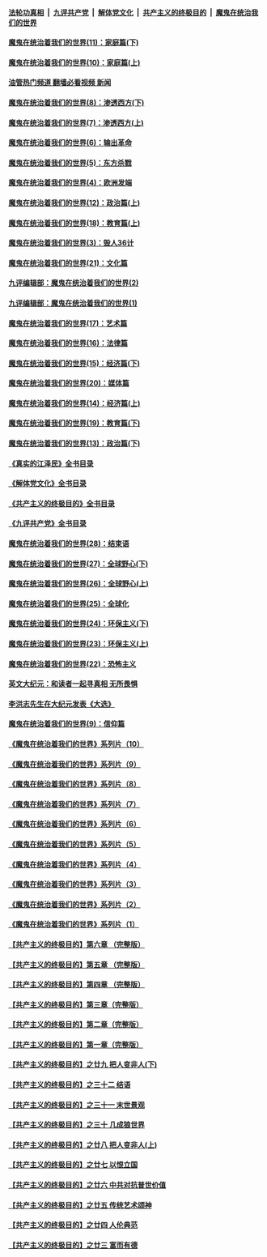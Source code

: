 ####  [法轮功真相](../../../../basic/blob/master/README.md?t=11290831) &nbsp;|&nbsp; [九评共产党](../../../../9ping.md/blob/master/README.md?t=11290831) &nbsp;|&nbsp; [解体党文化](../../../../jtdwh.md/blob/master/README.md?t=11290831)  &nbsp;|&nbsp; [共产主义的终极目的](../../../../gczydzjmd.md/blob/master/README.md?t=11290831) &nbsp;|&nbsp; [魔鬼在统治我们的世界](../../../../mgztzwmdsj.md/blob/master/README.md?t=11290831) 

#### [魔鬼在统治着我们的世界(11)：家庭篇(下)](../pages/nsc422/n10440961.md?t=11290831) 

#### [魔鬼在统治着我们的世界(10)：家庭篇(上)](../pages/nsc422/n10435448.md?t=11290831) 

#### [油管热门频道 翻墙必看视频 新闻](http://129.146.143.75:81/youtube.html?11290831)

#### [魔鬼在统治着我们的世界(8)：渗透西方(下)](../pages/nsc422/n10429603.md?t=11290831) 

#### [魔鬼在统治着我们的世界(7)：渗透西方(上)](../pages/nsc422/n10426013.md?t=11290831) 

#### [魔鬼在统治着我们的世界(6)：输出革命](../pages/nsc422/n10421536.md?t=11290831) 

#### [魔鬼在统治着我们的世界(5)：东方杀戮](../pages/nsc422/n10417707.md?t=11290831) 

#### [魔鬼在统治着我们的世界(4)：欧洲发端](../pages/nsc422/n10414890.md?t=11290831) 

#### [魔鬼在统治着我们的世界(12)：政治篇(上)](../pages/nsc422/n10444576.md?t=11290831) 

#### [魔鬼在统治着我们的世界(18)：教育篇(上)](../pages/nsc422/n10526970.md?t=11290831) 

#### [魔鬼在统治着我们的世界(3)：毁人36计](../pages/nsc422/n10411583.md?t=11290831) 

#### [魔鬼在统治着我们的世界(21)：文化篇](../pages/nsc422/n10597706.md?t=11290831) 

#### [九评编辑部：魔鬼在统治着我们的世界(2)](../pages/nsc422/n10410036.md?t=11290831) 

#### [九评编辑部：魔鬼在统治着我们的世界(1)](../pages/nsc422/n10406825.md?t=11290831) 

#### [魔鬼在统治着我们的世界(17)：艺术篇](../pages/nsc422/n10499093.md?t=11290831) 

#### [魔鬼在统治着我们的世界(16)：法律篇](../pages/nsc422/n10485969.md?t=11290831) 

#### [魔鬼在统治着我们的世界(15)：经济篇(下)](../pages/nsc422/n10469975.md?t=11290831) 

#### [魔鬼在统治着我们的世界(20)：媒体篇](../pages/nsc422/n10586579.md?t=11290831) 

#### [魔鬼在统治着我们的世界(14)：经济篇(上)](../pages/nsc422/n10457370.md?t=11290831) 

#### [魔鬼在统治着我们的世界(19)：教育篇(下)](../pages/nsc422/n10564808.md?t=11290831) 

#### [魔鬼在统治着我们的世界(13)：政治篇(下)](../pages/nsc422/n10448270.md?t=11290831) 

#### [《真实的江泽民》全书目录](../pages/nsc422/n13721399.md?t=11290831) 

#### [《解体党文化》全书目录](../pages/nsc422/n13721157.md?t=11290831) 

#### [《共产主义的终极目的》全书目录](../pages/nsc422/n13721048.md?t=11290831) 

#### [《九评共产党》全书目录](../pages/nsc422/n13708085.md?t=11290831) 

#### [魔鬼在统治着我们的世界(28)：结束语](../pages/nsc422/n10936246.md?t=11290831) 

#### [魔鬼在统治着我们的世界(27)：全球野心(下)](../pages/nsc422/n10928319.md?t=11290831) 

#### [魔鬼在统治着我们的世界(26)：全球野心(上)](../pages/nsc422/n10900318.md?t=11290831) 

#### [魔鬼在统治着我们的世界(25)：全球化](../pages/nsc422/n10788205.md?t=11290831) 

#### [魔鬼在统治着我们的世界(24)：环保主义(下)](../pages/nsc422/n10695307.md?t=11290831) 

#### [魔鬼在统治着我们的世界(23)：环保主义(上)](../pages/nsc422/n10688613.md?t=11290831) 

#### [魔鬼在统治着我们的世界(22)：恐怖主义](../pages/nsc422/n10614727.md?t=11290831) 

#### [英文大纪元：和读者一起寻真相 无所畏惧](../pages/nsc422/n12542027.md?t=11290831) 

#### [李洪志先生在大纪元发表《大选》](../pages/nsc422/n12534746.md?t=11290831) 

#### [魔鬼在统治着我们的世界(9)：信仰篇](../pages/nsc422/n10432159.md?t=11290831) 

#### [《魔鬼在统治着我们的世界》系列片（10）](../pages/nsc422/n12292670.md?t=11290831) 

#### [《魔鬼在统治着我们的世界》系列片（9）](../pages/nsc422/n12290859.md?t=11290831) 

#### [《魔鬼在统治着我们的世界》系列片（8）](../pages/nsc422/n12287445.md?t=11290831) 

#### [《魔鬼在统治着我们的世界》系列片（7）](../pages/nsc422/n12283425.md?t=11290831) 

#### [《魔鬼在统治着我们的世界》系列片（6）](../pages/nsc422/n12282314.md?t=11290831) 

#### [《魔鬼在统治着我们的世界》系列片（5）](../pages/nsc422/n12281419.md?t=11290831) 

#### [《魔鬼在统治着我们的世界》系列片（4）](../pages/nsc422/n12274024.md?t=11290831) 

#### [《魔鬼在统治着我们的世界》系列片（3）](../pages/nsc422/n12271322.md?t=11290831) 

#### [《魔鬼在统治着我们的世界》系列片（2）](../pages/nsc422/n12269049.md?t=11290831) 

#### [《魔鬼在统治着我们的世界》系列片（1）](../pages/nsc422/n12267575.md?t=11290831) 

#### [【共产主义的终极目的】第六章 （完整版）](../pages/nsc422/n11428913.md?t=11290831) 

#### [【共产主义的终极目的】第五章 （完整版）](../pages/nsc422/n11428912.md?t=11290831) 

#### [【共产主义的终极目的】第四章 （完整版）](../pages/nsc422/n11428907.md?t=11290831) 

#### [【共产主义的终极目的】第三章（完整版）](../pages/nsc422/n11428848.md?t=11290831) 

#### [【共产主义的终极目的】第二章（完整版）](../pages/nsc422/n11428831.md?t=11290831) 

#### [【共产主义的终极目的】第一章（完整版）](../pages/nsc422/n11417651.md?t=11290831) 

#### [【共产主义的终极目的】之廿九 把人变非人(下)](../pages/nsc422/n11344140.md?t=11290831) 

#### [【共产主义的终极目的】之三十二 结语](../pages/nsc422/n11360535.md?t=11290831) 

#### [【共产主义的终极目的】之三十一 末世景观](../pages/nsc422/n11351129.md?t=11290831) 

#### [【共产主义的终极目的】之三十 几成狼世界](../pages/nsc422/n11348280.md?t=11290831) 

#### [【共产主义的终极目的】之廿八 把人变非人(上)](../pages/nsc422/n11340492.md?t=11290831) 

#### [【共产主义的终极目的】之廿七 以恨立国](../pages/nsc422/n11336944.md?t=11290831) 

#### [【共产主义的终极目的】之廿六 中共对抗普世价值](../pages/nsc422/n11324785.md?t=11290831) 

#### [【共产主义的终极目的】之廿五 传统艺术颂神](../pages/nsc422/n11296396.md?t=11290831) 

#### [【共产主义的终极目的】之廿四 人伦典范](../pages/nsc422/n11296397.md?t=11290831) 

#### [【共产主义的终极目的】之廿三 富而有德](../pages/nsc422/n11283598.md?t=11290831) 

<img src='http://gfw-breaker.win/goodnews/indexes/nsc422.md' width='0px' height='0px'/>
